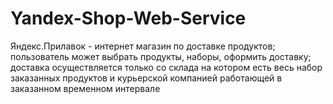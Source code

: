 # Yandex-Shop-Web-Service
Яндекс.Прилавок - интернет магазин по доставке продуктов; пользователь может выбрать продукты, наборы, оформить доставку; доставка осуществляется только со склада на котором есть весь набор заказанных продуктов и курьерской компанией работающей в заказанном временном интервале
